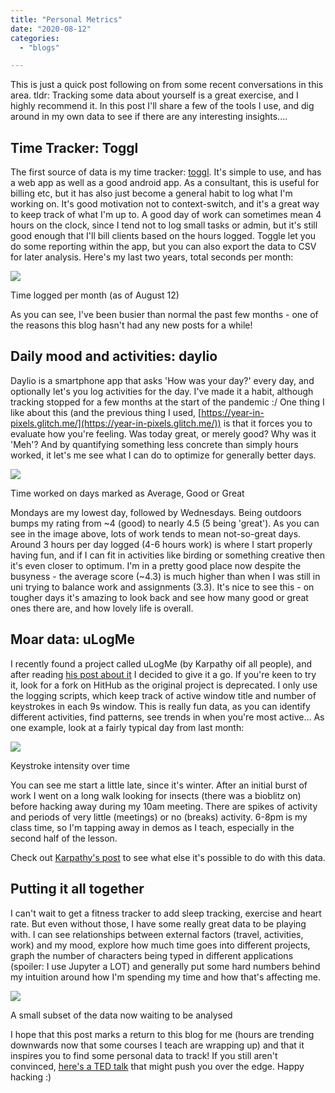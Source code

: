 ```yaml
---
title: "Personal Metrics"
date: "2020-08-12"
categories:
  - "blogs"

---
```


This is just a quick post following on from some recent conversations in this area. tldr: Tracking some data about yourself is a great exercise, and I highly recommend it. In this post I'll share a few of the tools I use, and dig around in my own data to see if there are any interesting insights....

## Time Tracker: Toggl

The first source of data is my time tracker: [toggl](https://toggl.com/). It's simple to use, and has a web app as well as a good android app. As a consultant, this is useful for billing etc, but it has also just become a general habit to log what I'm working on. It's good motivation not to context-switch, and it's a great way to keep track of what I'm up to. A good day of work can sometimes mean 4 hours on the clock, since I tend not to log small tasks or admin, but it's still good enough that I'll bill clients based on the hours logged. Toggle let you do some reporting within the app, but you can also export the data to CSV for later analysis. Here's my last two years, total seconds per month:

![](https://datasciencecastnethome.files.wordpress.com/2020/08/time-per-month.png?w=864)

Time logged per month (as of August 12)

As you can see, I've been busier than normal the past few months - one of the reasons this blog hasn't had any new posts for a while!

## Daily mood and activities: daylio

Daylio is a smartphone app that asks 'How was your day?' every day, and optionally let's you log activities for the day. I've made it a habit, although tracking stopped for a few months at the start of the pandemic :/ One thing I like about this (and the previous thing I used, [https://year-in-pixels.glitch.me/](https://year-in-pixels.glitch.me/)) is that it forces you to evaluate how you're feeling. Was today great, or merely good? Why was it 'Meh'? And by quantifying something less concrete than simply hours worked, it let's me see what I can do to optimize for generally better days.

![](https://datasciencecastnethome.files.wordpress.com/2020/08/time-worked-for-different-moods.png?w=1024)

Time worked on days marked as Average, Good or Great

Mondays are my lowest day, followed by Wednesdays. Being outdoors bumps my rating from ~4 (good) to nearly 4.5 (5 being 'great'). As you can see in the image above, lots of work tends to mean not-so-great days. Around 3 hours per day logged (4-6 hours work) is where I start properly having fun, and if I can fit in activities like birding or something creative then it's even closer to optimum. I'm in a pretty good place now despite the busyness - the average score (~4.3) is much higher than when I was still in uni trying to balance work and assignments (3.3). It's nice to see this - on tougher days it's amazing to look back and see how many good or great ones there are, and how lovely life is overall.

## Moar data: uLogMe

I recently found a project called uLogMe (by Karpathy oif all people), and after reading [his post about it](http://karpathy.github.io/2014/08/03/quantifying-productivity/) I decided to give it a go. If you're keen to try it, look for a fork on HitHub as the original project is deprecated. I only use the logging scripts, which keep track of active window title and number of keystrokes in each 9s window. This is really fun data, as you can identify different activities, find patterns, see trends in when you're most active... As one example, look at a fairly typical day from last month:

![](https://datasciencecastnethome.files.wordpress.com/2020/08/keys_23july.png?w=432)

Keystroke intensity over time

You can see me start a little late, since it's winter. After an initial burst of work I went on a long walk looking for insects (there was a bioblitz on) before hacking away during my 10am meeting. There are spikes of activity and periods of very little (meetings) or no (breaks) activity. 6-8pm is my class time, so I'm tapping away in demos as I teach, especially in the second half of the lesson.

Check out [Karpathy's post](http://karpathy.github.io/2014/08/03/quantifying-productivity/) to see what else it's possible to do with this data.

## Putting it all together

I can't wait to get a fitness tracker to add sleep tracking, exercise and heart rate. But even without those, I have some really great data to be playing with. I can see relationships between external factors (travel, activities, work) and my mood, explore how much time goes into different projects, graph the number of characters being typed in different applications (spoiler: I use Jupyter a LOT) and generally put some hard numbers behind my intuition around how I'm spending my time and how that's affecting me.

![](https://datasciencecastnethome.files.wordpress.com/2020/08/screenshot-from-2020-08-12-10-18-23.png?w=1024)

A small subset of the data now waiting to be analysed

I hope that this post marks a return to this blog for me (hours are trending downwards now that some courses I teach are wrapping up) and that it inspires you to find some personal data to track! If you still aren't convinced, [here's a TED talk](https://www.ted.com/talks/talithia_williams_own_your_body_s_data?language=en) that might push you over the edge. Happy hacking :)
